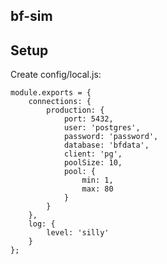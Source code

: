 ## bf-sim


## Setup
Create config/local.js:

	module.exports = {
        connections: {
            production: {
                port: 5432,
                user: 'postgres',
                password: 'password',
                database: 'bfdata',
                client: 'pg',
                poolSize: 10,
                pool: {
                    min: 1,
                    max: 80
                }
            }
        },
        log: {
            level: 'silly'
        }
    };
